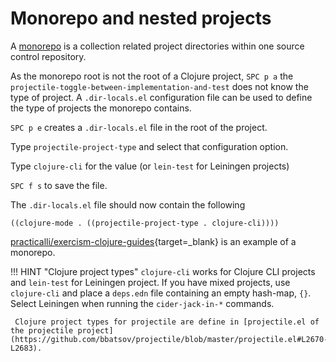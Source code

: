 # Monorepo and nested projects

A [monorepo](https://en.wikipedia.org/wiki/Monorepo) is a collection related project directories within one source control repository.

As the monorepo root is not the root of a Clojure project, `SPC p a` the `projectile-toggle-between-implementation-and-test` does not know the type of project.  A `.dir-locals.el` configuration file can be used to define the type of projects the monorepo contains.

`SPC p e` creates a `.dir-locals.el` file in the root of the project.

Type `projectile-project-type` and select that configuration option.

Type `clojure-cli` for the value (or `lein-test` for Leiningen projects)

`SPC f s` to save the file.

The `.dir-locals.el` file should now contain the following

```elisp
((clojure-mode . ((projectile-project-type . clojure-cli))))
```

[practicalli/exercism-clojure-guides](https://github.com/practicalli/exercism-clojure-guides){target=_blank} is an example of a monorepo.

!!! HINT "Clojure project types"
    `clojure-cli` works for Clojure CLI projects and `lein-test` for Leiningen project.  If you have mixed projects, use `clojure-cli` and place a `deps.edn` file containing an empty hash-map, `{}`.  Select Leiningen when running the `cider-jack-in-*` commands.

     Clojure project types for projectile are define in [projectile.el of the projectile project](https://github.com/bbatsov/projectile/blob/master/projectile.el#L2670-L2683).
